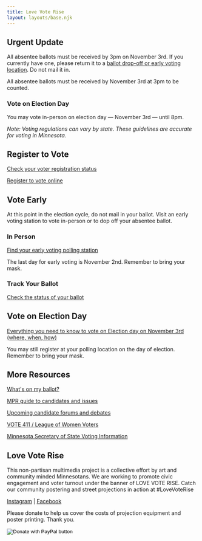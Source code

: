 ```yaml
---
title: Love Vote Rise
layout: layouts/base.njk
---
```


<article class="resources">

## Urgent Update
All absentee ballots must be received by 3pm on November 3rd. If you currently have one, please return it to a [ballot drop-off or early voting location]((https://www.sos.state.mn.us/elections-voting/find-county-election-office/)). Do not mail it in. 

All absentee ballots must be received by November 3rd at 3pm to be counted.

### Vote on Election Day
You may vote in-person on election day — November 3rd — until 8pm.

_Note: Voting regulations can vary by state. These guidelines are accurate for voting in Minnesota._ 

## Register to Vote
[Check your voter registration status](https://mnvotes.sos.state.mn.us/VoterStatus.aspx)

[Register to vote online](https://www.sos.state.mn.us/elections-voting/register-to-vote/)

## Vote Early
At this point in the election cycle, do not mail in your ballot. Visit an early voting station to vote in-person or to dop off your absentee ballot.

### In Person
[Find your early voting polling station](https://www.sos.state.mn.us/elections-voting/find-county-election-office/)

The last day for early voting is November 2nd. Remember to bring your mask.

### Track Your Ballot
[Check the status of your ballot](https://mnvotes.sos.state.mn.us/AbsenteeBallotStatus.aspx)

## Vote on Election Day
[Everything you need to know to vote on Election day on November 3rd (where, when, how)](https://www.sos.state.mn.us/elections-voting/election-day-voting/)

You may still register at your polling location on the day of election. Remember to bring your mask.

## More Resources

[What's on my ballot?](https://myballotmn.sos.state.mn.us/)

[MPR guide to candidates and issues](https://www.mprnews.org/politics/election-2020/election-2020-voter-guides)

[Upcoming candidate forums and debates](https://www.vote411.org/upcoming/46/debates-forums)

[VOTE 411 / League of Women Voters](https://www.vote411.org/)

[Minnesota Secretary of State Voting Information](https://www.sos.state.mn.us/elections-voting/)

## Love Vote Rise

This non-partisan multimedia project is a collective effort by art and community minded Minnesotans. We are working to promote civic engagement and voter turnout under the banner of LOVE VOTE RISE. Catch our community postering and street projections in action at #LoveVoteRise

[Instagram](https://www.instagram.com/lovevoterise/?hl=en) | [Facebook](https://www.facebook.com/LoveVoteRise)


Please donate to help us cover the costs of projection equipment and poster printing. Thank you.

<form class="resources__donate" action="https://www.paypal.com/cgi-bin/webscr" method="post" target="_top">
<input type="hidden" name="cmd" value="_s-xclick" />
<input type="hidden" name="hosted_button_id" value="Q32B54Z9WVY4A" />
<input type="image" src="https://www.paypalobjects.com/en_US/i/btn/btn_donate_SM.gif" border="0" name="submit" title="PayPal - The safer, easier way to pay online!" alt="Donate with PayPal button" />
<img alt="" border="0" src="https://www.paypal.com/en_US/i/scr/pixel.gif" width="1" height="1" />
</form>

</article>
